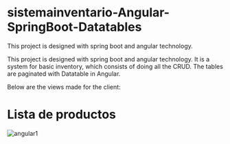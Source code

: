 # sistemainventario-Angular-SpringBoot-Datatables
This project is designed with spring boot and angular technology.


This project is designed with spring boot and angular technology.
It is a system for basic inventory, which consists of doing all the CRUD. The tables are paginated with Datatable in Angular.


Below are the views made for the client:

<h1>Lista de productos</h1>

![angular1](https://github.com/jhonZambrano1999/sistemainventario-Angular-SpringBoot-Datatables/assets/79710173/c74d16d5-dcc0-4547-a047-80e0abaa8217)
